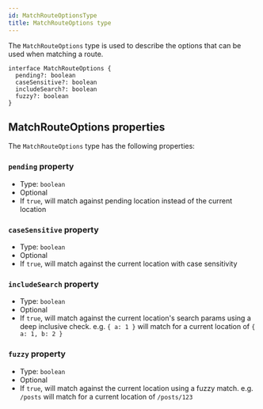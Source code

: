 ```yaml
---
id: MatchRouteOptionsType
title: MatchRouteOptions type
---
```


The `MatchRouteOptions` type is used to describe the options that can be used when matching a route.

```tsx
interface MatchRouteOptions {
  pending?: boolean
  caseSensitive?: boolean
  includeSearch?: boolean
  fuzzy?: boolean
}
```

## MatchRouteOptions properties

The `MatchRouteOptions` type has the following properties:

### `pending` property

- Type: `boolean`
- Optional
- If `true`, will match against pending location instead of the current location

### `caseSensitive` property 

- Type: `boolean`
- Optional
- If `true`, will match against the current location with case sensitivity

### `includeSearch` property 

- Type: `boolean`
- Optional
- If `true`, will match against the current location's search params using a deep inclusive check. e.g. `{ a: 1 }` will match for a current location of `{ a: 1, b: 2 }`

### `fuzzy` property 

- Type: `boolean`
- Optional
- If `true`, will match against the current location using a fuzzy match. e.g. `/posts` will match for a current location of `/posts/123`

